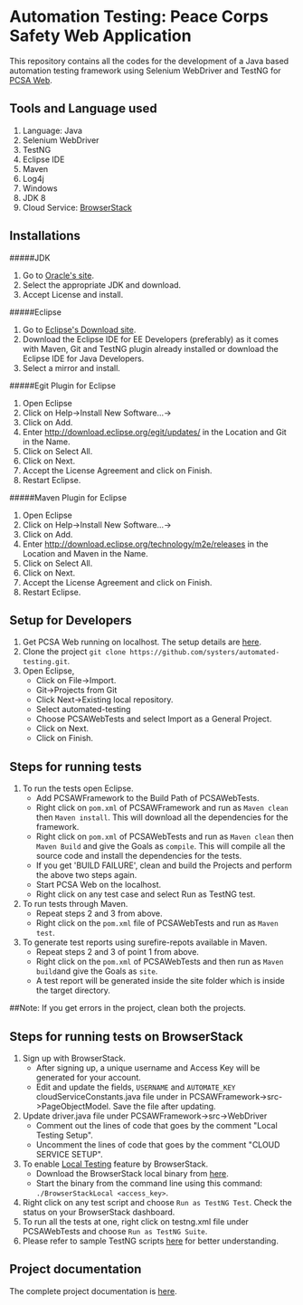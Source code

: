 Automation Testing: Peace Corps Safety Web Application
======================================================

This repository contains all the codes for the development of a Java based automation testing framework using Selenium WebDriver and TestNG for [PCSA Web](https://github.com/systers/PCSA-web).

Tools and Language used
------------------------
1. Language: Java
1. Selenium WebDriver
1. TestNG
1. Eclipse IDE
1. Maven
1. Log4j
1. Windows
1. JDK 8
1. Cloud Service: [BrowserStack](https://www.browserstack.com)

Installations
--------------
#####JDK
1. Go to [Oracle's site](http://www.oracle.com/technetwork/java/javase/downloads/jdk8-downloads-2133151.html).
1. Select the appropriate JDK and download.
1. Accept License and install.

#####Eclipse
1. Go to [Eclipse's Download site](https://www.eclipse.org/downloads/).
1. Download the Eclipse IDE for EE Developers (preferably) as it comes with Maven, Git and TestNG plugin already installed or download the Eclipse IDE for Java Developers.
1. Select a mirror and install.

#####Egit Plugin for Eclipse
1. Open Eclipse
1. Click on Help->Install New Software...->
1. Click on Add.
1. Enter http://download.eclipse.org/egit/updates/ in the Location and Git in the Name.
1. Click on Select All.
1. Click on Next.
1. Accept the License Agreement and click on Finish.
1. Restart Eclipse.

#####Maven Plugin for Eclipse
1. Open Eclipse
1. Click on Help->Install New Software...->
1. Click on Add.
1. Enter http://download.eclipse.org/technology/m2e/releases in the Location and Maven in the Name.
1. Click on Select All.
1. Click on Next.
1. Accept the License Agreement and click on Finish.
1. Restart Eclipse.

Setup for Developers
--------------------
1. Get PCSA Web running on localhost. The setup  details are [here](https://github.com/systers/PCSA-web/blob/master/README.md).
1. Clone the project `git clone https://github.com/systers/automated-testing.git`.
1. Open Eclipse,
     * Click on File->Import.
     * Git->Projects from Git
     * Click Next->Existing local repository.
     * Select automated-testing
     * Choose PCSAWebTests and select Import as a General Project.
     * Click on Next.
     * Click on Finish.

Steps for running tests
-----------------------
1. To run the tests open Eclipse.
     * Add PCSAWFramework to the Build Path of PCSAWebTests.
     * Right click on `pom.xml` of PCSAWFramework and run as `Maven clean` then `Maven install`. This will download all the dependencies for the framework.
     * Right click on `pom.xml` of PCSAWebTests and run as `Maven clean` then `Maven Build` and give the Goals as `compile`. This will compile all the source code and install the dependencies for the tests.
     * If you get 'BUILD FAILURE', clean and build the Projects and perform the above two steps again.
     * Start PCSA Web on the localhost.
     * Right click on any test case and select Run as TestNG test.
1. To run tests through Maven.
     * Repeat steps 2 and 3 from above.
     * Right click on the `pom.xml` file of PCSAWebTests and run as `Maven test`.
1. To generate test reports using surefire-repots available in Maven.
     * Repeat steps 2 and 3 of point 1 from above.
     * Right click on the `pom.xml` of PCSAWebTests and then run as `Maven build`and give the Goals as `site`.
     * A test report will be generated inside the site folder which is inside the target directory.

##Note: If you get errors in the project, clean both the projects.

Steps for running tests on BrowserStack
---------------------------------------
1. Sign up with BrowserStack.
     * After signing up, a unique username and Access Key will be generated for your account.
     * Edit and update the fields, `USERNAME` and `AUTOMATE_KEY` cloudServiceConstants.java file under in PCSAWFramework->src->PageObjectModel. Save the file after updating.
1. Update driver.java file under PCSAWFramework->src->WebDriver
     * Comment out the lines of code that goes by the comment "Local Testing Setup".
     * Uncomment the lines of code that goes by the comment "CLOUD SERVICE SETUP".
1. To enable [Local Testing](https://www.browserstack.com/local-testing) feature by BrowserStack.
     * Download the BrowserStack local binary from [here](https://www.browserstack.com/local-testing#command-line).
     * Start the binary from the command line using this command: `./BrowserStackLocal <access_key>`.
1. Right click on any test script and choose `Run as TestNG Test`. Check the status on your BrowserStack dashboard.
1. To run all the tests at one, right click on testng.xml file under PCSAWebTests and choose `Run as TestNG Suite`.
1. Please refer to sample TestNG scripts [here](https://www.browserstack.com/automate/java#testng) for better understanding.

Project documentation
---------------------
The complete project documentation is [here](https://docs.google.com/document/d/1C999BD5yqyilrklVNwsz4HE8_fvIItlEi9ZZxrNyYFs/edit?usp=sharing).
